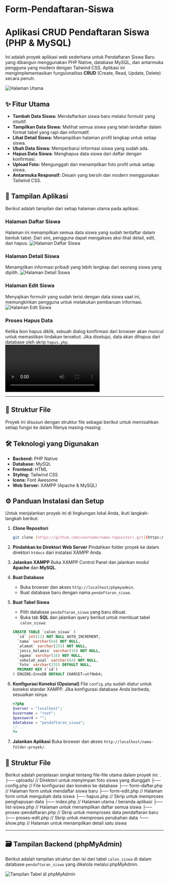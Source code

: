 # Form-Pendaftaran-Siswa

# Aplikasi CRUD Pendaftaran Siswa (PHP & MySQL)

Ini adalah proyek aplikasi web sederhana untuk Pendaftaran Siswa Baru yang dibangun menggunakan PHP Native, database MySQL, dan antarmuka pengguna yang modern dengan Tailwind CSS. Aplikasi ini mengimplementasikan fungsionalitas **CRUD** (Create, Read, Update, Delete) secara penuh.

![Halaman Utama](Screenshot%202025-07-04%20224451.png)

## ✨ Fitur Utama

* **Tambah Data Siswa:** Mendaftarkan siswa baru melalui formulir yang intuitif.
* **Tampilkan Data Siswa:** Melihat semua siswa yang telah terdaftar dalam format tabel yang rapi dan informatif.
* **Lihat Detail Siswa:** Menampilkan halaman profil lengkap untuk setiap siswa.
* **Ubah Data Siswa:** Memperbarui informasi siswa yang sudah ada.
* **Hapus Data Siswa:** Menghapus data siswa dari daftar dengan konfirmasi.
* **Upload Foto:** Mengunggah dan menampilkan foto profil untuk setiap siswa.
* **Antarmuka Responsif:** Desain yang bersih dan modern menggunakan Tailwind CSS.

## 📸 Tampilan Aplikasi

Berikut adalah tampilan dari setiap halaman utama pada aplikasi.

### Halaman Daftar Siswa
Halaman ini menampilkan semua data siswa yang sudah terdaftar dalam bentuk tabel. Dari sini, pengguna dapat mengakses aksi lihat detail, edit, dan hapus.
![Halaman Daftar Siswa](Screenshot%202025-07-04%20224809.png)

### Halaman Detail Siswa
Menampilkan informasi pribadi yang lebih lengkap dari seorang siswa yang dipilih.
![Halaman Detail Siswa](Screenshot%202025-07-04%20224825.jpg)

### Halaman Edit Siswa
Menyajikan formulir yang sudah terisi dengan data siswa saat ini, memungkinkan pengguna untuk melakukan pembaruan informasi.
![Halaman Edit Siswa](Screenshot%202025-07-04%20224841.png)

### Proses Hapus Data
Ketika ikon hapus diklik, sebuah dialog konfirmasi dari browser akan muncul untuk memastikan tindakan tersebut. Jika disetujui, data akan dihapus dari database oleh skrip `hapus.php`.
![Konfirmasi Hapus](peweb%20backend%20hapus.mp4)

---

## 📂 Struktur File

Proyek ini disusun dengan struktur file sebagai berikut untuk memisahkan setiap fungsi ke dalam filenya masing-masing:
## 🛠️ Teknologi yang Digunakan

* **Backend:** PHP Native
* **Database:** MySQL
* **Frontend:** HTML
* **Styling:** Tailwind CSS
* **Icons:** Font Awesome
* **Web Server:** XAMPP (Apache & MySQL)

## ⚙️ Panduan Instalasi dan Setup

Untuk menjalankan proyek ini di lingkungan lokal Anda, ikuti langkah-langkah berikut:

1.  **Clone Repositori**
    ```bash
    git clone [https://github.com/username/nama-repositori.git](https://github.com/username/nama-repositori.git)
    ```

2.  **Pindahkan ke Direktori Web Server**
    Pindahkan folder proyek ke dalam direktori `htdocs` dari instalasi XAMPP Anda.

3.  **Jalankan XAMPP**
    Buka XAMPP Control Panel dan jalankan modul **Apache** dan **MySQL**.

4.  **Buat Database**
    * Buka browser dan akses `http://localhost/phpmyadmin`.
    * Buat database baru dengan nama `pendaftaran_siswa`.

5.  **Buat Tabel Siswa**
    * Pilih database `pendaftaran_siswa` yang baru dibuat.
    * Buka tab **SQL** dan jalankan query berikut untuk membuat tabel `calon_siswa`:
    ```sql
    CREATE TABLE `calon_siswa` (
      `id` int(11) NOT NULL AUTO_INCREMENT,
      `nama` varchar(64) NOT NULL,
      `alamat` varchar(255) NOT NULL,
      `jenis_kelamin` varchar(16) NOT NULL,
      `agama` varchar(16) NOT NULL,
      `sekolah_asal` varchar(64) NOT NULL,
      `foto` varchar(255) DEFAULT NULL,
      PRIMARY KEY (`id`)
    ) ENGINE=InnoDB DEFAULT CHARSET=utf8mb4;
    ```

6.  **Konfigurasi Koneksi (Opsional)**
    File `config.php` sudah diatur untuk koneksi standar XAMPP. Jika konfigurasi database Anda berbeda, sesuaikan isinya.
    ```php
    <?php 
    $server = "localhost";
    $username = "root";
    $password = "";
    $database = "pendaftaran_siswa";
    // ...
    ?>
    ```

7.  **Jalankan Aplikasi**
    Buka browser dan akses `http://localhost/nama-folder-proyek/`.

## 📂 Struktur File

Berikut adalah penjelasan singkat tentang file-file utama dalam proyek ini:
.
├── uploads/            // Direktori untuk menyimpan foto siswa yang diunggah
├── config.php          // File konfigurasi dan koneksi ke database
├── form-daftar.php     // Halaman form untuk mendaftar siswa baru
├── form-edit.php       // Halaman form untuk mengubah data siswa
├── hapus.php           // Skrip untuk memproses penghapusan data
├── index.php           // Halaman utama / beranda aplikasi
├── list-siswa.php      // Halaman untuk menampilkan daftar semua siswa
├── proses-pendaftaran.php // Skrip untuk memproses data pendaftaran baru
├── proses-edit.php     // Skrip untuk memproses perubahan data
└── show.php            // Halaman untuk menampilkan detail satu siswa

---

## 🗃️ Tampilan Backend (phpMyAdmin)

Berikut adalah tampilan struktur dan isi dari tabel `calon_siswa` di dalam database `pendaftaran_siswa` yang dikelola melalui phpMyAdmin.

![Tampilan Tabel di phpMyAdmin](Screenshot%202025-07-04%20224935.png)
